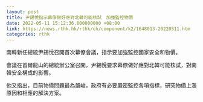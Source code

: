 ```yaml
---
layout: post
title: 尹錫悅指示幕僚做好應對北韓可能核試　加強監控物價
date: 2022-05-11 15:12:36.000000000 +08:00
link: https://news.rthk.hk/rthk/ch/component/k2/1648013-20220511.htm
categories: rthk
---
```


南韓新任總統尹錫悅召開首次幕僚會議，指示要加強監控國家安全和物價。

會議在首爾龍山的總統辦公室召開，尹錫悅要求幕僚做好應對北韓可能核試，對南韓安全構成的影響。

他又指出，目前物價問題最為嚴峻，政府有必要嚴密監控各項指標，研究物價上漲原因和相應的解決方案。
